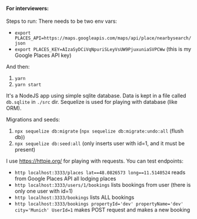 #### For interviewers:

Steps to run:
There needs to be two env vars:
  * `export PLACES_API=https://maps.googleapis.com/maps/api/place/nearbysearch/json`
  * `export PLACES_KEY=AIzaSyDCiVqNpuriSLeyVsUW9PjuxuniaSVPCWw` (this is my Google Places API key)

And then:
  1. `yarn`
  2. `yarn start`

It's a NodeJS app using simple sqlite database. Data is kept in a file called `db.sqlite` in `./src` dir.
Sequelize is used for playing with database (like ORM).

Migrations and seeds:
  1. `npx sequelize db:migrate` (`npx sequelize db:migrate:undo:all` (flush db))
  2. `npx sequelize db:seed:all` (only inserts user with id=1, and it must be present)

I use https://httpie.org/ for playing with requests. You can test endpoints:
  * `http localhost:3333/places lat==48.0826573 long==11.5140524` reads from Google Places API all lodging places
  * `http localhost:3333/users/1/bookings` lists bookings from user (there is only one user with id=1)
  * `http localhost:3333/bookings` lists ALL bookings
  * `http localhost:3333/bookings propertyId='dev' propertyName='dev' city='Munich' UserId=1` makes POST request and makes a new booking
  
